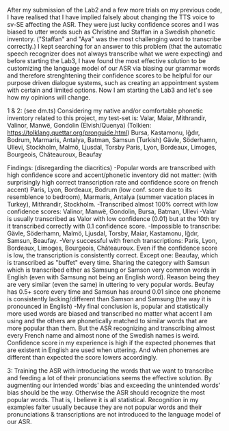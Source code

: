 After my submission of the Lab2 and a few more trials on my previous code, I have realised that I have implied falsely about changing the TTS voice to sv-SE affecting the ASR. They were just lucky confidence scores and I was biased to utter words such as Christine and Staffan in a Swedish phonetic inventory. ("Staffan" and "Aya" was the most challenging word to transcribe correctly.) I kept searching for an answer to this problem (that the automatic speech recognizer does not always transcribe what we were expecting) and before starting the Lab3, I have found the most effective solution to be customizing the language model of our ASR via biasing our grammar words and therefore strenghtening their confidence scores to be helpful for our purpose driven dialogue systems, such as creating an appointment system with certain and limited options. Now I am starting the Lab3 and let's see how my opinions will change.

1 & 2: (see dm.ts)
Considering my native and/or comfortable phonetic inventory related to this project, my test-set is:
Valar, Maiar, Mithrandir, Valinor, Manwë, Gondolin (Elvish/Quenya) (Tolkien: https://tolklang.quettar.org/pronguide.html)
Bursa, Kastamonu, Iğdır, Bodrum, Marmaris, Antalya, Batman, Samsun (Turkish)
Gävle, Söderhamn, Ullevi, Stockholm, Malmö, Ljusdal, Torsby
Paris, Lyon, Bordeaux, Limoges, Bourgeois, Châteauroux, Beaufay

Findings: (disregarding the diacritics)
-Popular words are transcribed with high confidence score and accent/phonetic inventory did not matter: (with surprisingly high correct transcription rate and confidence score on french accent) Paris, Lyon, Bordeaux,  Bodrum (low conf. score due to its resemblence to bedroom), Marmaris, Antalya (summer vacation places in Turkey), Mithrandir, Stockholm.
-Transcribed almost 100% correct with low confidence scores:  Valinor, Manwë, Gondolin, Bursa,  Batman,  Ullevi
-Valar is usually transcribed as Valor with low confidence (0.01) but at the 10th try it transcribed correctly with 0.1 confidence score. 
-Impossible to transcribe:  Gävle, Söderhamn, Malmö, Ljusdal, Torsby, Maiar, Kastamonu, Iğdır, Samsun, Beaufay.
-Very successful with french transcriptions: Paris, Lyon, Bordeaux, Limoges, Bourgeois, Châteauroux. Even if the confidence score is low, the transcription is consistently correct. Except one: Beaufay, which is transcribed as "buffet" every time. Sharing the category with Samsun which is transcribed either as Samsung or Samson very common words in English (even with Samsung not being an English word). Reason being they are very similar (even the same) in uttering to very popular words. Beufay has 0.5+ score every time and Samsun has around 0.01 since one phoneme is consistently lacking/different than Samson and Samsung (the way it is pronounced in English)
-My final conclusion is, popular and statistically more used words are biased and transcribed no matter what accent I am using and the others are phonetically matched to similar words that are more popular than them. But the ASR recognizing and transcribing almost every French name and almost none of the Swedish names is weird.  Confidence score in my experience is high if the expected phonemes that are existent in English are used when uttering. And when phonemes are different than expected the score lowers accordingly.

3: Training the ASR with introducing the words that we want to transcribe and feeding a lot of their pronunciations seems the effective solution. By augmenting our intended words' bias and exceeding the unintended words' bias should be the way. Otherwise the ASR should recognize the most popular words. That is, I believe it is all statistical. Recognition in my examples falter usually because they are not popular words and their pronunciations & transcriptions are not introduced to the language model of our ASR.